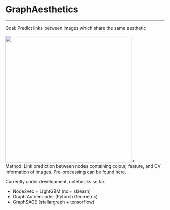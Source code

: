 # GraphAesthetics
---
Goal: Predict links between images which share the same aesthetic <br />
 <br /> <img src="https://github.com/kokostino/GraphAesthetics/blob/main/bsp.png" width="400" /><<br />
Method: Link prediction between nodes containing colour, feature, and CV information of images. Pre-processing [can be found here](https://github.com/kokostino/GraphAesthetics-PreProcessing).

Currently under development, notebooks so far:

- Node2vec + LightGBM (nx + sklearn)
- Graph Autoencoder (Pytorch Geometric)
- GraphSAGE (stellargraph + tensorflow)
